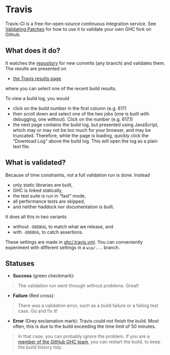 # Travis


Travis-CI is a free-for-open-source continuous integration service. See [Validating Patches](testing-patches#travis) for how to use it to validate your own GHC fork on Github.

## What does it do?


It watches the [repository](repositories) for new commits (any branch) and validates them. The results are presented on

- [the Travis results page](https://travis-ci.org/ghc/ghc/builds)


where you can select one of the recent build results.


To view a build log, you would

- click on the build number in the first column (e.g. 617)
- then scroll down and select one of the two jobs (one is built with debugging, one without). Click on the number (e.g. 617.1)
- the next page contains the build log, but presented using JavaScript, which may or may not be too much for your browser, and may be truncated. Therefore, while the page is loading, quickly click the “Download Log” above the build log. This will open the log as a plain text file.

## What is validated?


Because of time constraints, not a full validation run is done. Instead

- only static libraries are built,
- GHC is linked statically,
- the test suite is run in “fast” mode,
- all performance tests are skipped,
- and neither haddock nor documentation is built.


It does all this in two variants

- without `-DDEBUG`, to match what we release, and
- with `-DDEBUG`, to catch assertions.


These settings are made in [ghc/.travis.yml](https://gitlab.haskell.org/ghc/ghc/blob/master/.travis.yml). You can conveniently experiment with different settings in a `wip/...` branch.

## Statuses

- **Success** (green checkmark):

>
>
> The validation run went through without problems. Great!
>
>

- **Failure** (Red cross):

>
>
> There was a validation error, such as a build failure or a failing test case. Go and fix it!
>
>

- **Error** (Grey exclamation mark): Travis could not finish the build. Most often, this is due to the build exceeding the time limit of 50 minutes. 


   


>
>
> In that case, you can probably ignore the problem. If you are a [member of the GitHub GHC team](https://github.com/orgs/ghc/people), you can restart the build, to keep the build history tidy.
>
>

